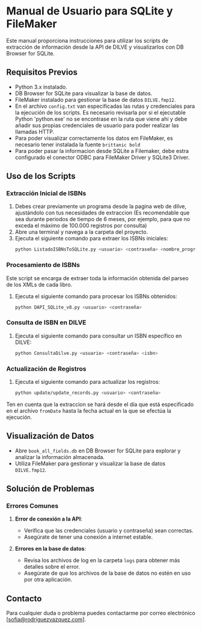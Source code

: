# Manual de Usuario para SQLite y FileMaker

Este manual proporciona instrucciones para utilizar los scripts de extracción de información desde la API de DILVE y visualizarlos con DB Browser for SQLite.

## Requisitos Previos

- Python 3.x instalado.
- DB Browser for SQLite para visualizar la base de datos.
- FileMaker instalado para gestionar la base de datos `DILVE.fmp12`.
- En el archivo `config.txt` van especificadas las rutas y credenciales para la ejecución de los scripts. Es necesario revisarla por si el ejecutable Python 'python.exe' no se encontrase en la ruta que viene ahí y debe añadir sus propias credenciales de usuario para poder realizar las llamadas HTTP.
- Para poder visualizar correctamente los datos em FileMaker, es necesario tener instalada la fuente `brittanic bold`
- Para poder pasar la informacion desde SQLite a Filemaker, debe estra configurado el conector ODBC para FileMaker Driver y SQLite3 Driver.

## Uso de los Scripts
### Extracción Inicial de ISBNs

1. Debes crear previamente un programa desde la pagina web de dilve, ajustándolo con tus necesidades de extraccion
   (Es recomendable que sea durante periodos de tiempo de 6 meses, por ejemplo, para que no exceda el máximo de
   100.000 registros por consulta)
2. Abre una terminal y navega a la carpeta del proyecto.
3. Ejecuta el siguiente comando para extraer los ISBNs iniciales:
    ```sh
    python ListadoISBNsToSQLite.py <usuario> <contraseña> <nombre_programa>
    ```

### Procesamiento de ISBNs

Este script se encarga de extraer toda la información obtenida del parseo de los XMLs de cada libro.
1. Ejecuta el siguiente comando para procesar los ISBNs obtenidos:
    ```sh
    python DAPI_SQLite_v8.py <usuario> <contraseña>
    ```

### Consulta de ISBN en DILVE

1. Ejecuta el siguiente comando para consultar un ISBN específico en DILVE:
    ```sh
    python ConsultaDilve.py <usuario> <contraseña> <isbn>
    ```

### Actualización de Registros

1. Ejecuta el siguiente comando para actualizar los registros:
    ```sh
    python update/update_records.py <usuario> <contraseña>
    ```
Ten en cuenta que la extraccion se hará desde el día que está especificado en el archivo `fromDate` hasta la fecha actual en la que se efectúa la ejecución.

## Visualización de Datos

- Abre `book_all_fields.db` en DB Browser for SQLite para explorar y analizar la información almacenada.
- Utiliza FileMaker para gestionar y visualizar la base de datos `DILVE.fmp12`.

## Solución de Problemas

### Errores Comunes

1. **Error de conexión a la API**:
    - Verifica que las credenciales (usuario y contraseña) sean correctas.
    - Asegúrate de tener una conexión a internet estable.

2. **Errores en la base de datos**:
    - Revisa los archivos de log en la carpeta `logs` para obtener más detalles sobre el error.
    - Asegúrate de que los archivos de la base de datos no estén en uso por otra aplicación.

## Contacto

Para cualquier duda o problema puedes contactarme por correo electrónico [sofia@rodriguezvazquez.com].
